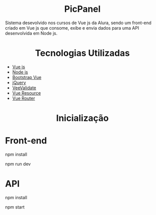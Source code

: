 <h1 align="center">PicPanel</h1>

<p>Sistema desevolvido nos cursos de Vue js da Alura, sendo um front-end criado em Vue js que consome, exibe e envia dados para uma API desenvolvida em Node js.</p>

<h1 align="center">Tecnologias Utilizadas</h1>

<ul>
    <li><a href="https://vuejs.org/">Vue js</a></li>
    <li><a href="https://nodejs.org/en/">Node js</a></li>
    <li><a href="https://bootstrap-vue.org/">Bootstrap Vue</a></li>
    <li><a href="https://jquery.com/">jQuery</a></li> 
    <li><a href="https://vee-validate.logaretm.com/v4/">VeeValidate</a></li>
    <li><a href="https://www.npmjs.com/package/vue-resource">Vue Resource</a></li>
    <li><a href="https://router.vuejs.org/">Vue Router</a></li>

</ul>

<h1 align="center">Inicialização</h1>

<h1>Front-end</h1>
<p>npm install</p>
<p>npm run dev</p>

<h1>API</h1>
<p>npm install</p>
<p>npm start</p>